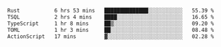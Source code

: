 <!--START_SECTION:waka-->

```txt
Rust           6 hrs 53 mins   ██████████████░░░░░░░░░░░   55.39 %
TSQL           2 hrs 4 mins    ████░░░░░░░░░░░░░░░░░░░░░   16.65 %
TypeScript     1 hr 8 mins     ██▒░░░░░░░░░░░░░░░░░░░░░░   09.20 %
TOML           1 hr 3 mins     ██░░░░░░░░░░░░░░░░░░░░░░░   08.48 %
ActionScript   17 mins         ▓░░░░░░░░░░░░░░░░░░░░░░░░   02.28 %
```

<!--END_SECTION:waka-->